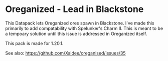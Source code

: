 # Oreganized - Lead in Blackstone
This Datapack lets Oreganized ores spawn in Blackstone. I've made this primarily to add compatability with Spelunker's Charm II. This is meant to be a tempoary solution until this issue is addressed in Oreganized itself. 

This pack is made for 1.20.1. 

See also: https://github.com/Xaidee/oreganised/issues/35
